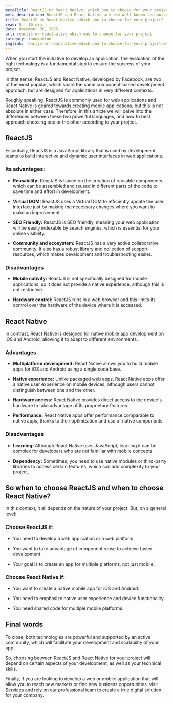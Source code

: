 ```yaml
---
metaTitle: ReactJS or React Native, which one to choose for your project?
meta_description: ReactJS and React Native are two well-known technologies that share the same component-based development approach, but are built for applications with divergent contexts. Understanding this is critical to creating applications with high growth potential.
title: ReactJS or React Native, which one to choose for your project?
read: 5 - 10 min
date: December 08, 2023
url: reactjs-or-reactnative-which-one-to-choose-for-your-project
category: innovation
imglink: reactjs-or-reactnative-which-one-to-choose-for-your-project.webp
---
```


When you start the initiative to develop an application, the evaluation of the right technology is a fundamental step to ensure the success of your project.

In that sense, ReactJS and React Native, developed by Facebook, are two of the most popular, which share the same component-based development approach, but are designed for applications in very different contexts.

Roughly speaking, ReactJS is commonly used for web applications and React Native is geared towards creating mobile applications, but this is not absolute in either case. Therefore, in this article we will delve into the differences between these two powerful languages, and how to best approach choosing one or the other according to your project.

## ReactJS

Essentially, ReactJS is a JavaScript library that is used by development teams to build interactive and dynamic user interfaces in web applications.

### Its advantages:

- **Reusability:** ReactJS is based on the creation of reusable components which can be assembled and reused in different parts of the code to save time and effort in development.

- **Virtual DOM:** ReactJS uses a Virtual DOM to efficiently update the user interface just by making the necessary changes where you want to make an improvement.

- **SEO Friendly:** ReactJS is SEO friendly, meaning your web application will be easily indexable by search engines, which is essential for your online visibility.

- **Community and ecosystem:** ReactJS has a very active collaborative community. It also has a robust library and collection of support resources, which makes development and troubleshooting easier.

### Disadvantages

- **Mobile nativity:** ReactJS is not specifically designed for mobile applications, so it does not provide a native experience, although this is not restrictive.

- **Hardware control:** ReactJS runs in a web browser and this limits its control over the hardware of the device where it is accessed.

## React Native

In contrast, React Native is designed for native mobile app development on iOS and Android, allowing it to adapt to different environments.

### Advantages

- **Multiplatform development:** React Native allows you to build mobile apps for iOS and Android using a single code base.

- **Native experience:** Unlike packaged web apps, React Native apps offer a native user experience on mobile devices, although users cannot distinguish between one and the other.

- **Hardware access:** React Native provides direct access to the device's hardware to take advantage of its proprietary features.

- **Performance:** React Native apps offer performance comparable to native apps, thanks to their optimization and use of native components.

### Disadvantages

- **Learning:** Although React Native uses JavaScript, learning it can be complex for developers who are not familiar with mobile concepts.

- **Dependency:** Sometimes, you need to use native modules or third-party libraries to access certain features, which can add complexity to your project.

## So when to choose ReactJS and when to choose React Native?

In this context, it all depends on the nature of your project. But, on a general level:

### Choose ReactJS if:

- You need to develop a web application or a web platform.

- You want to take advantage of component reuse to achieve faster development.

- Your goal is to create an app for multiple platforms, not just mobile.

### Choose React Native if:

- You want to create a native mobile app for iOS and Android.

- You need to emphasize native user experience and device functionality.

- You need shared code for multiple mobile platforms.

## Final words

To close, both technologies are powerful and supported by an active community, which will facilitate your development and scalability of your app.

So, choosing between ReactJS and React Native for your project will depend on certain aspects of your development, as well as your technical skills.

Finally, if you are looking to develop a web or mobile application that will allow you to reach new markets or find new business opportunities, visit [Services](https://www.dreamcodesoft.com/en/services) and rely on our professional team to create a true digital solution for your company.
